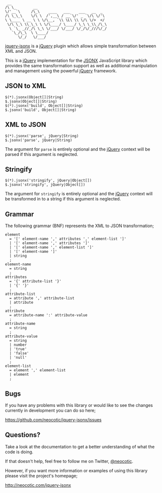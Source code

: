      __                                            
    /\ \_        __                                
    \/'__`\     /\_\    ____   ___    ___   __  _  
    /\ \_\_\    \/\ \  /',__\ / __`\/' _ `\/\ \/'\ 
    \ \____ \ __ \ \ \/\__, `\\ \L\ \\ \/\ \/>  </ 
     \/\ \_\ \\_\_\ \ \/\____/ \____/ \_\ \_\\_/\_\
      \ `\_ _//_/\ \_\ \/___/ \/___/ \/_/\/_///\/_/
       `\_/\_\  \ \____/                           
          \/_/   \/___/                            

[jquery-jsonx][] is a [jQuery][] plugin which allows simple transformation
between XML and JSON.

This is a [jQuery][] implementation for the [JSONX][] JavaScript library which
provides the same transformation support as well as additional manipulation and
management using the powerful [jQuery][] framework.

## JSON to XML

```
$(*).jsonx(Object[]|String)
$.jsonx(Object[]|String)
$(*).jsonx('build', Object[]|String)
$.jsonx('build', Object[]|String)
```

## XML to JSON

```
$(*).jsonx('parse', jQuery|String)
$.jsonx('parse', jQuery|String)
```

The argument for `parse` is entirely optional and the [jQuery][] context will be
parsed if this argument is neglected.

## Stringify

```
$(*).jsonx('stringify', jQuery|Object[])
$.jsonx('stringify', jQuery|Object[])
```

The argument for `stringify` is entirely optional and the [jQuery][] context
will be transformed in to a string if this argument is neglected.

## Grammar

The following grammar (BNF) represents the XML to JSON transformation;

```
element
  = '[' element-name ',' attributes ',' element-list ']'
  | '[' element-name ',' attributes ']'
  | '[' element-name ',' element-list ']'
  | '[' element-name ']'
  | string
  ;
element-name
  = string
  ;
attributes
  = '{' attribute-list '}'
  | '{' '}'
  ;
attribute-list
  = attribute ',' attribute-list
  | attribute
  ;
attribute
  = attribute-name ':' attribute-value
  ;
attribute-name
  = string
  ;
attribute-value
  = string
  | number
  | 'true'
  | 'false'
  | 'null'
  ;
element-list
  = element ',' element-list
  | element
  ;
```

## Bugs

If you have any problems with this library or would like to see the changes
currently in development you can do so here;

https://github.com/neocotic/jquery-jsonx/issues

## Questions?

Take a look at the documentation to get a better understanding of what the code
is doing.

If that doesn't help, feel free to follow me on Twitter, [@neocotic][].

However, if you want more information or examples of using this library please
visit the project's homepage;

http://neocotic.com/jquery-jsonx

[@neocotic]: https://twitter.com/#!/neocotic
[jquery]: htttp://jquery.com
[jquery-jsonx]: http://neocotic.com/jquery-jsonx
[jsonx]: http://neocotic.com/jsonx